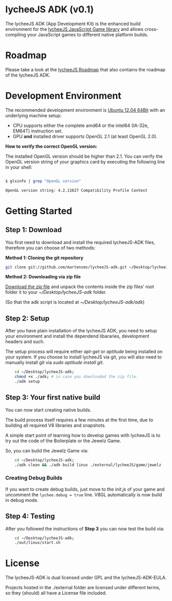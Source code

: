 
# lycheeJS ADK (v0.1)

The lycheeJS ADK (App Development Kit) is the enhanced build
environment for the [lycheeJS JavaScript Game library](https://github.com/martensms/lycheeJS)
and allows cross-compiling your JavaScript games to different
native platform builds.


# Roadmap

Please take a look at the [lycheeJS Roadmap](https://github.com/martensms/lycheeJS#roadmap)
that also contains the roadmap of the lycheeJS ADK.


# Development Environment

The recommended development environment is [Ubuntu 12.04 64Bit](http://ubuntu.com/download)
with an underlying machine setup:

- CPU supports either the complete amd64 or the intel64 (IA-32e, EM64T) instruction set.
- GPU **and** installed driver supports OpenGL 2.1 (at least OpenGL 2.0).


**How to verify the correct OpenGL version:**

The installed OpenGL version should be higher than 2.1. You can verify the OpenGL version
string of your graphics card by executing the following line in your shell:

```bash

$ glxinfo | grep "OpenGL version"

OpenGL version string: 4.2.11627 Compatibility Profile Context

```


# Getting Started


## Step 1: Download

You first need to download and install the required lycheeJS-ADK files,
therefore you can choose of two methods:

**Method 1: Cloning the git repository**

```bash
git clone git://github.com/martensms/lycheeJS-adk.git ~/Desktop/lycheeJS-adk;
```

**Method 2: Downloading via zip file**

[Download the zip file](https://github.com/martensms/lycheeJS-adk/zipball/master)
and unpack the contents inside the zip files' root folder it to your *~/Desktop/lycheeJS-adk* folder.

(So that the adk script is located at *~/Desktop/lycheeJS-adk/adk*)


## Step 2: Setup

After you have plain installation of the lycheeJS ADK, you need to
setup your environment and install the dependend libararies, development
headers and such.

The setup process will require either *apt-get* or *aptitude* being
installed on your system. If you choose to install lycheeJS via git, you
will also need to manually install git via *sudo aptitude install git*.

```bash
	cd ~/Desktop/lycheeJS-adk;
	chmod +x ./adk; # in case you downloaded the zip file.
	./adk setup
```


## Step 3: Your first native build

You can now start creating native builds.

The build process itself requires a few minutes at the first time, due to
building all required V8 libraries and snapshots.

A simple start point of learning how to develop games with lycheeJS is
to try out the code of the Boilerplate or the Jewelz Game.

So, you can build the Jewelz Game via:

```bash
	cd ~/Desktop/lycheeJS-adk;
	./adk clean && ./adk build linux ./external/lycheeJS/game/jewelz
```

### Creating Debug Builds

If you want to create debug builds, just move to the *init.js* of your
game and uncomment the ```lychee.debug = true``` line. V8GL automatically
is now build in debug mode.


## Step 4: Testing

After you followed the instructions of **Step 3** you can now test the
build via:

```bash
	cd ~/Desktop/lycheeJS-adk;
	./out/linux/start.sh
```


# License

The lycheeJS-ADK is dual licensed under GPL and the lycheeJS-ADK-EULA.

Projects hosted in the ./external folder are licensed under different
terms, so they (should) all have a License file included.

